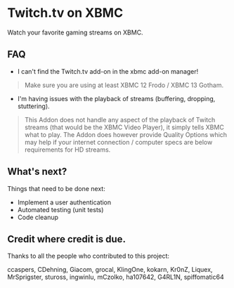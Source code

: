 Twitch.tv on XBMC
==================

Watch your favorite gaming streams on XBMC.

FAQ
----------------

* I can't find the Twitch.tv add-on in the xbmc add-on manager!

> Make sure you are using at least XBMC 12 Frodo / XBMC 13 Gotham.

* I'm having issues with the playback of streams (buffering, dropping, stuttering).

> This Addon does not handle any aspect of the playback of Twitch streams (that would be the XBMC Video Player), it simply tells XBMC what to play.
> The Addon does however provide Quality Options which may help if your internet connection / computer specs are below requirements for HD streams.


What's next?
----------------

Things that need to be done next:

* Implement a user authentication
* Automated testing (unit tests)
* Code cleanup

Credit where credit is due.
----------------

Thanks to all the people who contributed to this project:

ccaspers, CDehning, Giacom, grocal, KlingOne, kokarn, Kr0nZ, Liquex, MrSprigster, stuross, ingwinlu, mCzolko, ha107642, G4RL1N, spiffomatic64

